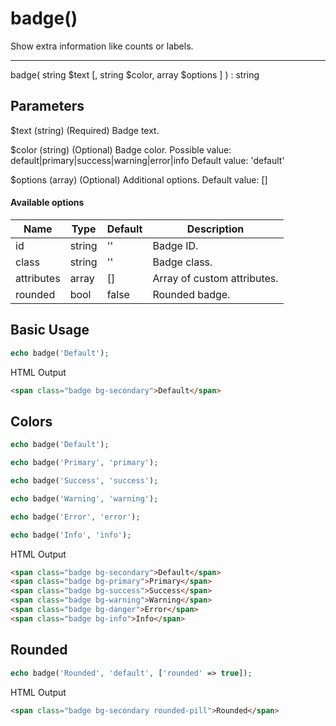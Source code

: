 # badge()

Show extra information like counts or labels.

---

badge( string $text [, string $color, array $options ] ) : string

## Parameters

$text (string) (Required) Badge text.

$color (string) (Optional) Badge color. Possible value: default|primary|success|warning|error|info Default value: 'default'

$options (array) (Optional) Additional options. Default value: []

#### Available options

| Name       | Type   | Default | Description                 |
|------------|--------|---------|-----------------------------|
| id         | string | ''      | Badge ID.                   |
| class      | string | ''      | Badge class.                |
| attributes | array  | []      | Array of custom attributes. |
| rounded    | bool   | false   | Rounded badge.              |

## Basic Usage

```php
echo badge('Default');
```

<span class="html-output">HTML Output</span>

```html
<span class="badge bg-secondary">Default</span>
```

## Colors

```php
echo badge('Default');

echo badge('Primary', 'primary');

echo badge('Success', 'success');

echo badge('Warning', 'warning');

echo badge('Error', 'error');

echo badge('Info', 'info');
```

<span class="html-output">HTML Output</span>

```html
<span class="badge bg-secondary">Default</span>
<span class="badge bg-primary">Primary</span>
<span class="badge bg-success">Success</span>
<span class="badge bg-warning">Warning</span>
<span class="badge bg-danger">Error</span>
<span class="badge bg-info">Info</span>
```

## Rounded

```php
echo badge('Rounded', 'default', ['rounded' => true]);
```

<span class="html-output">HTML Output</span>

```html
<span class="badge bg-secondary rounded-pill">Rounded</span>
```
